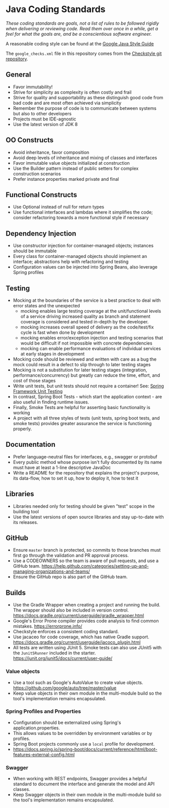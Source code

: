 
# Java Coding Standards

_These coding standards are goals, not a list of rules to be followed rigidly when delivering or reviewing code. Read them over once in a while, get a feel for what the goals are, and be a conscientious software engineer._

A reasonable coding style can be found at the [Google Java Style Guide](https://google.github.io/styleguide/javaguide.html)

The `google_checks.xml` file in this repository comes from the [Checkstyle git repository](https://github.com/checkstyle/checkstyle/blob/master/src/main/resources/google_checks.xml).

## General
* Favor immutability!
* Strive for simplicity as complexity is often costly and frail
* Strive for quality and supportability as these distinguish good code from bad code and are most often achieved via simplicity
* Remember the purpose of code is to communicate between systems but also to other developers
* Projects must be IDE-agnostic
* Use the latest version of JDK 8

## OO Constructs
* Avoid inheritance, favor composition
* Avoid deep levels of inheritance and mixing of classes and interfaces
* Favor immutable value objects initialized at construction
* Use the Builder pattern instead of public setters for complex construction scenarios
* Prefer instance properties marked private and final

## Functional Constructs
* Use Optional instead of null for return types
* Use functional interfaces and lambdas where it simplifies the code; consider refactoring towards a more functional style if necessary

## Dependency Injection
* Use constructor injection for container-managed objects; instances should be immutable
* Every class for container-managed objects should implement an interface; abstractions help with refactoring and testing
* Configuration values can be injected into Spring Beans, also leverage Spring profiles

## Testing
* Mocking at the boundaries of the service is a best practice to deal with error states and the unexpected
  * mocking enables large testing coverage at the unit/functional levels of a service driving increased quality as branch and statement coverage is considered and tested in-depth by the developer.
  * mocking increases overall speed of delivery as the code/test/fix cycle is fast when done by development
  * mocking enables error/exception injection and testing scenarios that would be difficult if not impossible with concrete dependencies
  * mocking can enable performance evaluations of individual services at early stages in development
* Mocking code should be reviewed and written with care as a bug the mock could result in a defect to slip through to later testing stages
* Mocking is not a substitution for later testing stages (integration, performance/concurrency) but greatly can reduce the time, effort, and cost of those stages  
* Write unit tests, but unit tests should not require a container! See: [Spring Framework Unit Testing](https://docs.spring.io/spring/docs/current/spring-framework-reference/testing.html#unit-testing)
* In contrast, Spring Boot Tests - which start the application context - are also useful in finding runtime issues.
* Finally, Smoke Tests are helpful for asserting basic functionality is working
* A project with all three styles of tests (unit tests, spring boot tests, and smoke tests) provides greater assurance
the service is functioning properly.

## Documentation
* Prefer language-neutral files for interfaces, e.g., swagger or protobuf
* Every public method whose purpose isn't fully documented by its name must have at least a 1-line descriptive JavaDoc
* Write a README for the repository that explains the project's purpose, its data-flow, how to set it up, how to deploy it, how to test it

## Libraries
* Libraries needed only for testing should be given "test" scope in the building tool
* Use the latest versions of open source libraries and stay up-to-date with its releases.

## GitHub

* Ensure `master` branch is protected, so commits to those branches must first go through the validation
and PR approval process.
* Use a CODEOWNERS so the team is aware of pull requests, and use a GitHub team.  https://help.github.com/categories/setting-up-and-managing-organizations-and-teams/
* Ensure the GitHub repo is also part of the GitHub team.

## Builds

* Use the Gradle Wrapper when creating a project and running the build.  The wrapper should also be included in version
 control.  https://docs.gradle.org/current/userguide/gradle_wrapper.html
* Google's Error Prone compiler provides code analysis to find common mistakes.  https://errorprone.info/
* Checkstyle enforces a consistent coding standard.
* Use jacaceo for code coverage, which has native Gradle support.  https://docs.gradle.org/current/userguide/jacoco_plugin.html
* All tests are written using JUnit 5.  Smoke tests can also use JUnit5 with the `Junit5Runner` included in the starter.
 https://junit.org/junit5/docs/current/user-guide/


### Value objects
* Use a tool such as Google's AutoValue to create value objects.  https://github.com/google/auto/tree/master/value
* Keep value objects in their own module in the multi-module build so the tool's implementation remains encapsulated.


### Spring Profiles and Properties
* Configuration should be externalized using Spring's application.properties.
* This allows values to be overridden by environment variables or by profiles.
* Spring Boot projects commonly use a `local` profile for development.
* https://docs.spring.io/spring-boot/docs/current/reference/html/boot-features-external-config.html


### Swagger
* When working with REST endpoints, Swagger provides a helpful standard to document the interface and generate the model
and API classes.
* Keep Swagger objects in their own module in the multi-module build so the tool's implementation remains encapsulated.
